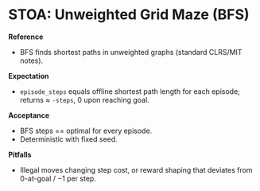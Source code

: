 <!-- docs/stoa_maze.md -->
# STOA: Unweighted Grid Maze (BFS)

**Reference**
- BFS finds shortest paths in unweighted graphs (standard CLRS/MIT notes).

**Expectation**
- `episode_steps` equals offline shortest path length for each episode; returns ≈ `-steps`, 0 upon reaching goal.

**Acceptance**
- BFS steps == optimal for every episode.
- Deterministic with fixed seed.

**Pitfalls**
- Illegal moves changing step cost, or reward shaping that deviates from 0-at-goal / −1 per step.
